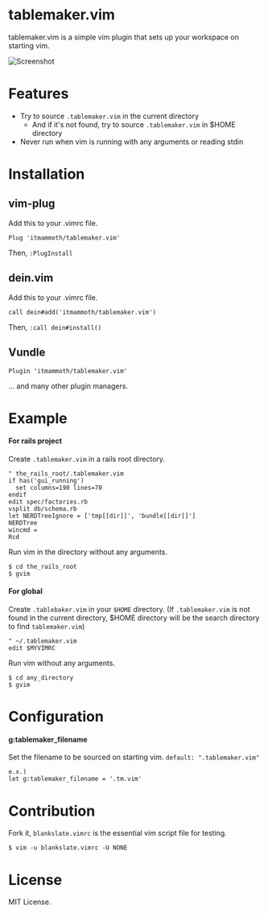 # tablemaker.vim

tablemaker.vim is a simple vim plugin that sets up your workspace on starting vim.

![Screenshot](https://raw.githubusercontent.com/itmammoth/tablemaker.vim/master/images/tablemaker.gif)

# Features

* Try to source `.tablemaker.vim` in the current directory
  * And if it's not found, try to source `.tablemaker.vim` in $HOME directory
* Never run when vim is running with any arguments or reading stdin

# Installation

## vim-plug
Add this to your .vimrc file.

    Plug 'itmammoth/tablemaker.vim'

Then, `:PlugInstall`

## dein.vim
Add this to your .vimrc file.

    call dein#add('itmammoth/tablemaker.vim')

Then, `:call dein#install()`

## Vundle

    Plugin 'itmammoth/tablemaker.vim'


... and many other plugin managers.

# Example

#### For rails project

Create `.tablemaker.vim` in a rails root directory.

    " the_rails_root/.tablemaker.vim
    if has('gui_running')
      set columns=190 lines=70
    endif
    edit spec/factories.rb
    vsplit db/schema.rb
    let NERDTreeIgnore = ['tmp[[dir]]', 'bundle[[dir]]']
    NERDTree
    wincmd =
    Rcd

Run vim in the directory without any arguments.

    $ cd the_rails_root
    $ gvim

#### For global

Create `.tablebaker.vim` in your `$HOME` directory. (If `.tablemaker.vim` is not found in the current directory, $HOME directory will be the search directory to find `tablemaker.vim`)

    " ~/.tablemaker.vim
    edit $MYVIMRC

Run vim without any arguments.

    $ cd any_directory
    $ gvim

# Configuration

#### g:tablemaker_filename

Set the filename to be sourced on starting vim.
`default: ".tablemaker.vim"`

    e.x.)
    let g:tablemaker_filename = '.tm.vim'

# Contribution

Fork it, `blankslate.vimrc` is the essential vim script file for testing.

    $ vim -u blankslate.vimrc -U NONE

# License

MIT License.
